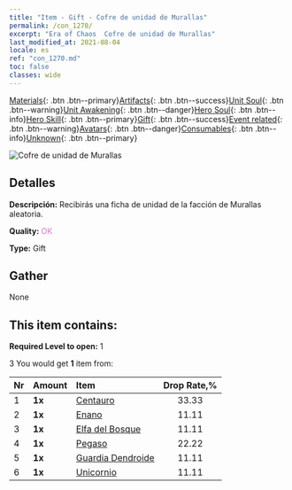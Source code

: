 ```yaml
---
title: "Item - Gift - Cofre de unidad de Murallas"
permalink: /con_1270/
excerpt: "Era of Chaos  Cofre de unidad de Murallas"
last_modified_at: 2021-08-04
locale: es
ref: "con_1270.md"
toc: false
classes: wide
---
```

 [Materials](/ItemsES/){: .btn .btn--primary}[Artifacts](/ItemsES/Artifacts/){: .btn .btn--success}[Unit Soul](/ItemsES/UnitSoul/){: .btn .btn--warning}[Unit Awakening](/ItemsES/UnitAwakening/){: .btn .btn--danger}[Hero Soul](/ItemsES/HeroSoul/){: .btn .btn--info}[Hero Skill](/ItemsES/HeroSkill/){: .btn .btn--primary}[Gift](/ItemsES/Gift/){: .btn .btn--success}[Event related](/ItemsES/Events/){: .btn .btn--warning}[Avatars](/ItemsES/Avatars/){: .btn .btn--danger}[Consumables](/ItemsES/Consumables/){: .btn .btn--info}[Unknown](/ItemsES/Unknown/){: .btn .btn--primary}

 ![Cofre de unidad de Murallas](/images/t/i_904002.png)

## Detalles
 **Descripción:** Recibirás una ficha de unidad de la facción de Murallas aleatoria.

 **Quality:** <span style="color: #DA70D6">OK</span>

 **Type:** Gift

## Gather

  None

## This item contains:

 **Required Level to open:** 1

 3 You would get **1** item  from:

  | Nr | Amount |     Item    | Drop Rate,% |
  |:---|:-------|:------------|:---------:|
  | 1 |  **1x** | [Centauro](/ItemsES/unt_199/) | 33.33 | 
  | 2 |  **1x** | [Enano](/ItemsES/unt_200/) | 11.11 | 
  | 3 |  **1x** | [Elfa del Bosque](/ItemsES/unt_201/) | 11.11 | 
  | 4 |  **1x** | [Pegaso](/ItemsES/unt_202/) | 22.22 | 
  | 5 |  **1x** | [Guardia Dendroide](/ItemsES/unt_203/) | 11.11 | 
  | 6 |  **1x** | [Unicornio](/ItemsES/unt_204/) | 11.11 | 
